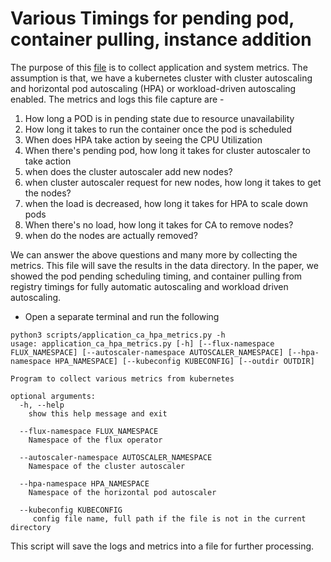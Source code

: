 # Various Timings for pending pod, container pulling, instance addition
The purpose of this [file](application_ca_hpa_metrics.py) is to collect application and system metrics. 
The assumption is that, we have a kubernetes cluster with cluster autoscaling and horizontal pod autoscaling (HPA) or workload-driven autoscaling enabled. The metrics and logs this file capture are -

1. How long a POD is in pending state due to resource unavailability
2. How long it takes to run the container once the pod is scheduled
3. When does HPA take action by seeing the CPU Utilization
4. When there's pending pod, how long it takes for cluster autoscaler to take action
5. when does the cluster autoscaler add new nodes?
6. when cluster autoscaler request for new nodes, how long it takes to get the nodes?
7. when the load is decreased, how long it takes for HPA to scale down pods
8. When there's no load, how long it takes for CA to remove nodes?
9. when do the nodes are actually removed?

We can answer the above questions and many more by collecting the metrics. This file will save the results in the data directory.
In the paper, we showed the pod pending scheduling timing, and container pulling from registry timings for fully automatic autoscaling 
and workload driven autoscaling. 

- Open a separate terminal and run the following
```console
python3 scripts/application_ca_hpa_metrics.py -h
usage: application_ca_hpa_metrics.py [-h] [--flux-namespace FLUX_NAMESPACE] [--autoscaler-namespace AUTOSCALER_NAMESPACE] [--hpa-namespace HPA_NAMESPACE] [--kubeconfig KUBECONFIG] [--outdir OUTDIR]

Program to collect various metrics from kubernetes

optional arguments:
  -h, --help
    show this help message and exit

  --flux-namespace FLUX_NAMESPACE
    Namespace of the flux operator

  --autoscaler-namespace AUTOSCALER_NAMESPACE
    Namespace of the cluster autoscaler

  --hpa-namespace HPA_NAMESPACE
    Namespace of the horizontal pod autoscaler

  --kubeconfig KUBECONFIG
     config file name, full path if the file is not in the current directory
```

This script will save the logs and metrics into a file for further processing. 